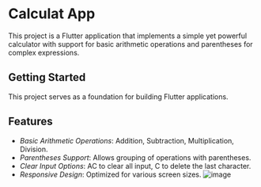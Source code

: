 # Calculat App

This project is a Flutter application that implements a simple yet powerful calculator with support for basic arithmetic operations and parentheses for complex expressions.

## Getting Started

This project serves as a foundation for building Flutter applications.


## Features

- *Basic Arithmetic Operations*: Addition, Subtraction, Multiplication, Division.
- *Parentheses Support*: Allows grouping of operations with parentheses.
- *Clear Input Options*: AC to clear all input, C to delete the last character.
- *Responsive Design*: Optimized for various screen sizes.
  ![image](https://github.com/Suetekh/calculator/assets/90240831/bddb148f-7ce3-4bf9-9272-044e349cf78d)
